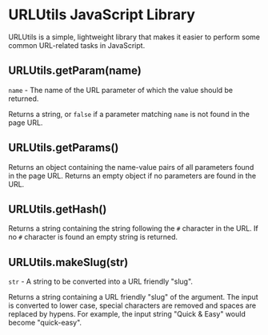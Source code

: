 <h1>URLUtils JavaScript Library</h1>

URLUtils is a simple, lightweight library that makes it easier to perform some common URL-related tasks in JavaScript.

<h2>URLUtils.getParam(name)</h2>

`name` - The name of the URL parameter of which the value should be returned.

Returns a string, or `false` if a parameter matching `name` is not found in the page URL.

<h2>URLUtils.getParams()</h2>

Returns an object containing the name-value pairs of all parameters found in the page URL. Returns an empty object if no parameters are found in the URL.

<h2>URLUtils.getHash()</h2>

Returns a string containing the string following the `#` character in the URL. If no `#` character is found an empty string is returned.

<h2>URLUtils.makeSlug(str)</h2>

`str` - A string to be converted into a URL friendly "slug".

Returns a string containing a URL friendly "slug" of the argument. The input is converted to lower case, special characters are removed and spaces are replaced by hypens. For example, the input string "Quick &amp; Easy" would become "quick-easy".
